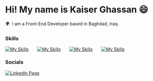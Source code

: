 # Hi! My name is Kaiser Ghassan 😄

🌍  I am a Front-End Developer based in Baghdad, Iraq.
<br/>

### Skills

[![My Skills](https://skillicons.dev/icons?i=html,css)](https://skillicons.dev) &nbsp;&nbsp;&nbsp;&nbsp;&nbsp; [![My Skills](https://skillicons.dev/icons?i=js)](https://skillicons.dev) &nbsp;&nbsp;&nbsp;&nbsp;&nbsp; [![My Skills](https://skillicons.dev/icons?i=react)](https://skillicons.dev) &nbsp;&nbsp;&nbsp;&nbsp;&nbsp; [![My Skills](https://skillicons.dev/icons?i=figma,xd,ps,ai)](https://skillicons.dev)
<br/>

### Socials

<div id="badges">
  <a href="https://www.linkedin.com/in/kaiser-ghassan/">
    <img src="https://img.shields.io/badge/LinkedIn-blue?style=for-the-badge&logo=linkedin&logoColor=white" alt="LinkedIn Page"/>
  </a>
</div>
